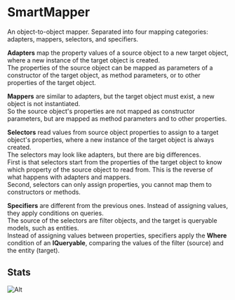 # SmartMapper
An object-to-object mapper. Separated into four mapping categories: adapters, mappers, selectors, and specifiers.

**Adapters** map the property values of a source object to a new target object, where a new instance of the target object is created.
<br/>
The properties of the source object can be mapped as parameters of a constructor of the target object, as method parameters, or to other properties of the target object.


**Mappers** are similar to adapters, but the target object must exist, a new object is not instantiated.
<br/>
So the source object's properties are not mapped as constructor parameters, but are mapped as method parameters and to other properties.


**Selectors** read values from source object properties to assign to a target object's properties, where a new instance of the target object is always created.
<br/>
The selectors may look like adapters, but there are big differences.
<br/>
First is that selectors start from the properties of the target object to know which property of the source object to read from. This is the reverse of what happens with adapters and mappers.
<br/>
Second, selectors can only assign properties, you cannot map them to constructors or methods.

**Specifiers** are different from the previous ones. Instead of assigning values, they apply conditions on queries.
<br/>
The source of the selectors are filter objects, and the target is queryable models, such as entities.
<br/>
Instead of assigning values between properties, specifiers apply the **Where** condition of an **IQueryable**, comparing the values of the filter (source) and the entity (target).

## Stats

![Alt](https://repobeats.axiom.co/api/embed/7a40a95757f9d974e0fcbf4348c9615f6004cf15.svg "Repobeats analytics image")
